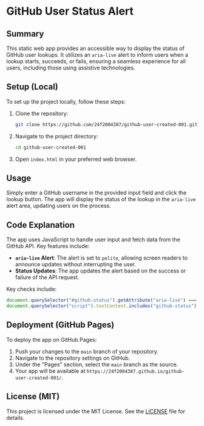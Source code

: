 # GitHub User Status Alert

## Summary
This static web app provides an accessible way to display the status of GitHub user lookups. It utilizes an `aria-live` alert to inform users when a lookup starts, succeeds, or fails, ensuring a seamless experience for all users, including those using assistive technologies.

## Setup (Local)
To set up the project locally, follow these steps:

1. Clone the repository:
   ```bash
   git clone https://github.com/24f2004387/github-user-created-001.git
   ```
2. Navigate to the project directory:
   ```bash
   cd github-user-created-001
   ```
3. Open `index.html` in your preferred web browser.

## Usage
Simply enter a GitHub username in the provided input field and click the lookup button. The app will display the status of the lookup in the `aria-live` alert area, updating users on the process.

## Code Explanation
The app uses JavaScript to handle user input and fetch data from the GitHub API. Key features include:

- **`aria-live` Alert**: The alert is set to `polite`, allowing screen readers to announce updates without interrupting the user.
- **Status Updates**: The app updates the alert based on the success or failure of the API request.

Key checks include:
```javascript
document.querySelector("#github-status").getAttribute("aria-live") === "polite";
document.querySelector("script").textContent.includes("github-status");
```

## Deployment (GitHub Pages)
To deploy the app on GitHub Pages:

1. Push your changes to the `main` branch of your repository.
2. Navigate to the repository settings on GitHub.
3. Under the "Pages" section, select the `main` branch as the source.
4. Your app will be available at `https://24f2004387.github.io/github-user-created-001/`.

## License (MIT)
This project is licensed under the MIT License. See the [LICENSE](LICENSE) file for details.